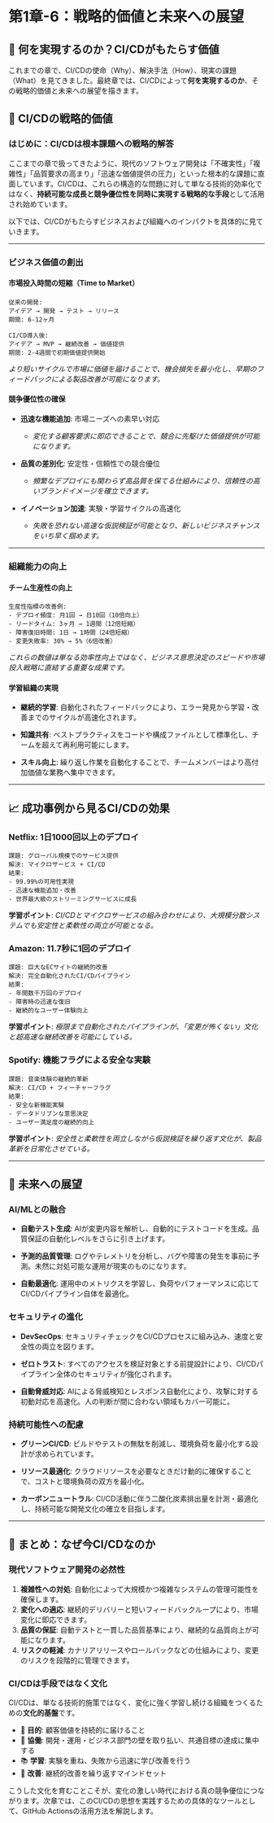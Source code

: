 # 第1章-6：戦略的価値と未来への展望

## 🚀 何を実現するのか？CI/CDがもたらす価値

これまでの章で、CI/CDの使命（Why）、解決手法（How）、現実の課題（What）を見てきました。最終章では、CI/CDによって**何を実現するのか**、その戦略的価値と未来への展望を描きます。

## 🎯 CI/CDの戦略的価値

### はじめに：CI/CDは根本課題への戦略的解答

ここまでの章で扱ってきたように、現代のソフトウェア開発は「不確実性」「複雑性」「品質要求の高まり」「迅速な価値提供の圧力」といった根本的な課題に直面しています。CI/CDは、これらの構造的な問題に対して単なる技術的効率化ではなく、**持続可能な成長と競争優位性を同時に実現する戦略的な手段**として活用され始めています。

以下では、CI/CDがもたらすビジネスおよび組織へのインパクトを具体的に見ていきます。

---

### ビジネス価値の創出

#### 市場投入時間の短縮（Time to Market）

```
従来の開発:
アイデア → 開発 → テスト → リリース
期間: 6-12ヶ月

CI/CD導入後:
アイデア → MVP → 継続改善 → 価値提供
期間: 2-4週間で初期価値提供開始
```

*より短いサイクルで市場に価値を届けることで、機会損失を最小化し、早期のフィードバックによる製品改善が可能になります。*

#### 競争優位性の確保

* **迅速な機能追加**: 市場ニーズへの素早い対応

  * *変化する顧客要求に即応できることで、競合に先駆けた価値提供が可能になります。*

* **品質の差別化**: 安定性・信頼性での競合優位

  * *頻繁なデプロイにも関わらず高品質を保てる仕組みにより、信頼性の高いブランドイメージを確立できます。*

* **イノベーション加速**: 実験・学習サイクルの高速化

  * *失敗を恐れない高速な仮説検証が可能となり、新しいビジネスチャンスをいち早く掴めます。*

---

### 組織能力の向上

#### チーム生産性の向上

```
生産性指標の改善例:
- デプロイ頻度: 月1回 → 日10回（10倍向上）
- リードタイム: 3ヶ月 → 1週間（12倍短縮）
- 障害復旧時間: 1日 → 1時間（24倍短縮）
- 変更失敗率: 30% → 5%（6倍改善）
```

*これらの数値は単なる効率性向上ではなく、ビジネス意思決定のスピードや市場投入戦略に直結する重要な成果です。*

#### 学習組織の実現

* **継続的学習**: 自動化されたフィードバックにより、エラー発見から学習・改善までのサイクルが高速化されます。

* **知識共有**: ベストプラクティスをコードや構成ファイルとして標準化し、チームを超えて再利用可能にします。

* **スキル向上**: 繰り返し作業を自動化することで、チームメンバーはより高付加価値な業務へ集中できます。

---

## 📈 成功事例から見るCI/CDの効果

### Netflix: 1日1000回以上のデプロイ

```
課題: グローバル規模でのサービス提供
解決: マイクロサービス + CI/CD
結果: 
- 99.99%の可用性実現
- 迅速な機能追加・改善
- 世界最大級のストリーミングサービスに成長
```

**学習ポイント**: *CI/CDとマイクロサービスの組み合わせにより、大規模分散システムでも安定性と柔軟性の両立が可能となる。*

### Amazon: 11.7秒に1回のデプロイ

```
課題: 巨大なECサイトの継続的改善
解決: 完全自動化されたCI/CDパイプライン
結果:
- 年間数千万回のデプロイ
- 障害時の迅速な復旧
- 継続的なユーザー体験向上
```

**学習ポイント**: *極限まで自動化されたパイプラインが、「変更が怖くない」文化と超高速な継続改善を可能にしている。*

### Spotify: 機能フラグによる安全な実験

```
課題: 音楽体験の継続的革新
解決: CI/CD + フィーチャーフラグ
結果:
- 安全な新機能実験
- データドリブンな意思決定
- ユーザー満足度の継続的向上
```

**学習ポイント**: *安全性と柔軟性を両立しながら仮説検証を繰り返す文化が、製品革新を日常化させている。*

---

## 🔮 未来への展望

### AI/MLとの融合

* **自動テスト生成**: AIが変更内容を解析し、自動的にテストコードを生成。品質保証の自動化レベルをさらに引き上げます。

* **予測的品質管理**: ログやテレメトリを分析し、バグや障害の発生を事前に予測。未然に対処可能な運用が現実のものになります。

* **自動最適化**: 運用中のメトリクスを学習し、負荷やパフォーマンスに応じてCI/CDパイプライン自体を最適化。

### セキュリティの進化

* **DevSecOps**: セキュリティチェックをCI/CDプロセスに組み込み、速度と安全性の両立を図ります。

* **ゼロトラスト**: すべてのアクセスを検証対象とする前提設計により、CI/CDパイプライン全体のセキュリティが強化されます。

* **自動脅威対応**: AIによる脅威検知とレスポンス自動化により、攻撃に対する初動対応を高速化。人の判断が間に合わない領域もカバー可能に。

### 持続可能性への配慮

* **グリーンCI/CD**: ビルドやテストの無駄を削減し、環境負荷を最小化する設計が求められています。

* **リソース最適化**: クラウドリソースを必要なときだけ動的に確保することで、コストと環境負荷の双方を最小化。

* **カーボンニュートラル**: CI/CD活動に伴う二酸化炭素排出量を計測・最適化し、持続可能な開発文化の確立を目指します。

---

## 📝 まとめ：なぜ今CI/CDなのか

### 現代ソフトウェア開発の必然性

1. **複雑性への対処**: 自動化によって大規模かつ複雑なシステムの管理可能性を確保します。
2. **変化への適応**: 継続的デリバリーと短いフィードバックループにより、市場変化に即応できます。
3. **品質の保証**: 自動テストと一貫した品質基準により、継続的な品質向上が可能になります。
4. **リスクの軽減**: カナリアリリースやロールバックなどの仕組みにより、変更のリスクを段階的に管理できます。

### CI/CDは手段ではなく文化

CI/CDは、単なる技術的施策ではなく、変化に強く学習し続ける組織をつくるための**文化的基盤**です。

* 🎯 **目的**: 顧客価値を持続的に届けること
* 🤝 **協働**: 開発・運用・ビジネス部門の壁を取り払い、共通目標の達成に集中する
* 📚 **学習**: 実験を重ね、失敗から迅速に学び改善を行う
* 🔄 **改善**: 継続的改善を繰り返すマインドセット

こうした文化を育むことこそが、変化の激しい時代における真の競争優位につながります。次章では、このCI/CDの思想を実践するための具体的なツールとして、GitHub Actionsの活用方法を解説します。
